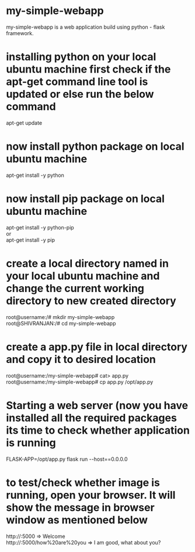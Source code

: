 # my-simple-webapp
my-simple-webapp is a web application build using python - flask framework. 

# installing python on your local ubuntu machine first check if the apt-get command line tool is updated or else run the below command
apt-get update

# now install python package on local ubuntu machine
apt-get install -y python

# now install pip package on local ubuntu machine
apt-get install -y python-pip  
or  
apt-get install -y pip

# create a local directory named in your local ubuntu machine and change the current working directory to new created directory
root@username:/# mkdir my-simple-webapp  
root@SHIVRANJAN:/# cd my-simple-webapp

# create a app.py file in local directory and copy it to desired location
root@username:/my-simple-webapp# cat> app.py  
root@username:/my-simple-webapp# cp app.py /opt/app.py

# Starting a web server (now you have installed all the required packages its time to check whether application is running
FLASK-APP=/opt/app.py flask run --host==0.0.0.0

# to test/check whether image is running, open your browser. It will show the message in browser window as mentioned below
http://<IP>:5000                      => Welcome  
http://<IP>:5000/how%20are%20you      => I am good, what about you?

